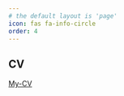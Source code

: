 ```yaml
---
# the default layout is 'page'
icon: fas fa-info-circle
order: 4
---
```

## CV

[My-CV](https://firebasestorage.googleapis.com/v0/b/cv-p-2e5bb.appspot.com/o/Zyad%20Waleed%20Kamel%20CV.pdf?alt=media&token=d19b7e11-7ade-4965-9107-61a420eaa9d1)